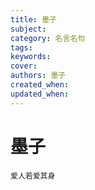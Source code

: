 ```yaml
---
title: 墨子
subject: 
category: 名言名句
tags: 
keywords: 
cover: 
authors: 墨子
created_when: 
updated_when: 
---
```


# 墨子

```
爱人若爱其身
```
